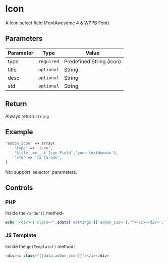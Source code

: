 # Icon
A Icon select field (FontAwesome 4 & WPPB Font)

## Parameters
Parameter | Type | Value
--- | --- | ---
type | `required` | Predefined String (icon)
title | `optional` | String
desc | `optional` | String
std | `optional` | String

## Return
Always return `string`

## Example
```php
'addon_icon' => array(
    'type' => 'icon',
    'title' => __('Icon Field','your-textdomain'),
    'std' => 'fa fa-adn',
)
```
Not support 'selector' parameters.


## Controls
### PHP
Inside the `rander()` method-
```php
echo '<div><i class="'.$data['settings']['addon_icon'].'"></i></div>';
```

### JS Template
Inside the `getTemplate()` method-
```js
<div><i class="{{data.addon_icon}}"></i></div>

```
